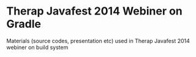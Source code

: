 Therap Javafest 2014 Webiner on Gradle
=======================================

Materials (source codes, presentation etc) used in Therap Javafest 2014 webiner on build system
